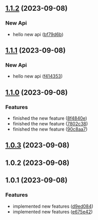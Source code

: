 

## [1.1.2](https://github.com/francis-buabin-owusu/release-it/compare/1.1.1...1.1.2) (2023-09-08)


### New Api

* hello new api ([bf79d6b](https://github.com/francis-buabin-owusu/release-it/commit/bf79d6b4317f07c9b5db528411715c8acc1ae3fc))

## [1.1.1](https://github.com/francis-buabin-owusu/release-it/compare/1.1.0...1.1.1) (2023-09-08)


### New Api

* hello new api ([f414353](https://github.com/francis-buabin-owusu/release-it/commit/f414353c457a2c87e17a6a4acdee670e6ed329dc))

## [1.1.0](https://github.com/francis-buabin-owusu/release-it/compare/1.0.3...1.1.0) (2023-09-08)


### Features

* finished the new feature ([8f4840e](https://github.com/francis-buabin-owusu/release-it/commit/8f4840e44ec3da5e8bf8aec7cf623f0e813f2c83))
* finished the new feature ([7802c38](https://github.com/francis-buabin-owusu/release-it/commit/7802c3851907d1c5425542a4132559ce542dd05c))
* finished the new feature ([90c8aa7](https://github.com/francis-buabin-owusu/release-it/commit/90c8aa7c81ba8c6b7fdef7a27ed76fdad877bca5))

## [1.0.3](https://github.com/francis-buabin-owusu/release-it/compare/1.0.2...1.0.3) (2023-09-08)

## 1.0.2 (2023-09-08)

## 1.0.1 (2023-09-08)


### Features

* implemented new features ([d9ed084](https://github.com/francis-buabin-owusu/release-it/commit/d9ed084417121fc77aa4108a98172cb97564d4f8))
* implemented new features ([e675e42](https://github.com/francis-buabin-owusu/release-it/commit/e675e42e373cc3f8b5c819bcebd22349491fc681))